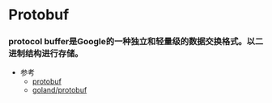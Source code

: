 # Protobuf

### protocol buffer是Google的一种独立和轻量级的数据交换格式。以二进制结构进行存储。



* 参考
    * [protobuf](https://github.com/protocolbuffers/protobuf)
    * [goland/protobuf](https://github.com/golang/protobuf)